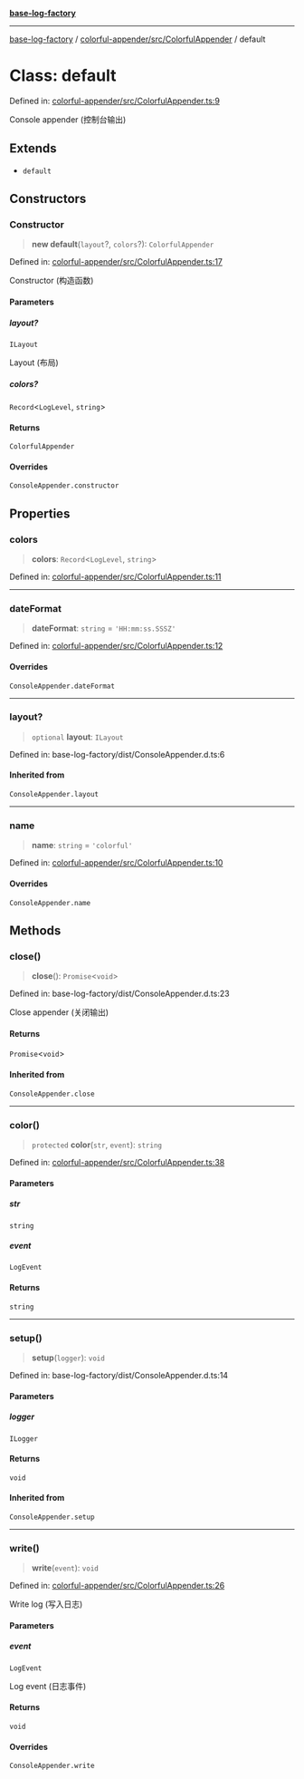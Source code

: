 [**base-log-factory**](../../../../index.md)

***

[base-log-factory](../../../../index.md) / [colorful-appender/src/ColorfulAppender](../index.md) / default

# Class: default

Defined in: [colorful-appender/src/ColorfulAppender.ts:9](https://github.com/fengxinming/log-base/blob/f6c9069a5cd1f743106018a69d7fd4022e94fab6/packages/colorful-appender/src/ColorfulAppender.ts#L9)

Console appender (控制台输出)

## Extends

- `default`

## Constructors

### Constructor

> **new default**(`layout`?, `colors`?): `ColorfulAppender`

Defined in: [colorful-appender/src/ColorfulAppender.ts:17](https://github.com/fengxinming/log-base/blob/f6c9069a5cd1f743106018a69d7fd4022e94fab6/packages/colorful-appender/src/ColorfulAppender.ts#L17)

Constructor (构造函数)

#### Parameters

##### layout?

`ILayout`

Layout (布局)

##### colors?

`Record`\<`LogLevel`, `string`\>

#### Returns

`ColorfulAppender`

#### Overrides

`ConsoleAppender.constructor`

## Properties

### colors

> **colors**: `Record`\<`LogLevel`, `string`\>

Defined in: [colorful-appender/src/ColorfulAppender.ts:11](https://github.com/fengxinming/log-base/blob/f6c9069a5cd1f743106018a69d7fd4022e94fab6/packages/colorful-appender/src/ColorfulAppender.ts#L11)

***

### dateFormat

> **dateFormat**: `string` = `'HH:mm:ss.SSSZ'`

Defined in: [colorful-appender/src/ColorfulAppender.ts:12](https://github.com/fengxinming/log-base/blob/f6c9069a5cd1f743106018a69d7fd4022e94fab6/packages/colorful-appender/src/ColorfulAppender.ts#L12)

#### Overrides

`ConsoleAppender.dateFormat`

***

### layout?

> `optional` **layout**: `ILayout`

Defined in: base-log-factory/dist/ConsoleAppender.d.ts:6

#### Inherited from

`ConsoleAppender.layout`

***

### name

> **name**: `string` = `'colorful'`

Defined in: [colorful-appender/src/ColorfulAppender.ts:10](https://github.com/fengxinming/log-base/blob/f6c9069a5cd1f743106018a69d7fd4022e94fab6/packages/colorful-appender/src/ColorfulAppender.ts#L10)

#### Overrides

`ConsoleAppender.name`

## Methods

### close()

> **close**(): `Promise`\<`void`\>

Defined in: base-log-factory/dist/ConsoleAppender.d.ts:23

Close appender (关闭输出)

#### Returns

`Promise`\<`void`\>

#### Inherited from

`ConsoleAppender.close`

***

### color()

> `protected` **color**(`str`, `event`): `string`

Defined in: [colorful-appender/src/ColorfulAppender.ts:38](https://github.com/fengxinming/log-base/blob/f6c9069a5cd1f743106018a69d7fd4022e94fab6/packages/colorful-appender/src/ColorfulAppender.ts#L38)

#### Parameters

##### str

`string`

##### event

`LogEvent`

#### Returns

`string`

***

### setup()

> **setup**(`logger`): `void`

Defined in: base-log-factory/dist/ConsoleAppender.d.ts:14

#### Parameters

##### logger

`ILogger`

#### Returns

`void`

#### Inherited from

`ConsoleAppender.setup`

***

### write()

> **write**(`event`): `void`

Defined in: [colorful-appender/src/ColorfulAppender.ts:26](https://github.com/fengxinming/log-base/blob/f6c9069a5cd1f743106018a69d7fd4022e94fab6/packages/colorful-appender/src/ColorfulAppender.ts#L26)

Write log (写入日志)

#### Parameters

##### event

`LogEvent`

Log event (日志事件)

#### Returns

`void`

#### Overrides

`ConsoleAppender.write`
